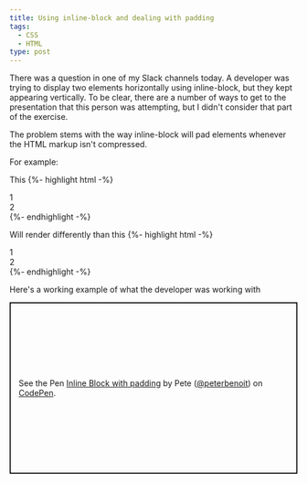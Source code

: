 ```yaml
---
title: Using inline-block and dealing with padding
tags:
  - CSS
  - HTML
type: post
---
```


There was a question in one of my Slack channels today. A developer was trying to display two elements horizontally using inline-block, but they kept appearing vertically. To be clear, there are a number of ways to get to the presentation that this person was attempting, but I didn't consider that part of the exercise.

The problem stems with the way inline-block will pad elements whenever the HTML markup isn't compressed.

For example:

This <i class="fa fa-arrow-down" aria-hidden="true"></i>
{%- highlight html -%}
<div>
    <div>1</div>
    <div>2</div>
</div>
{%- endhighlight -%}

Will render differently than this <i class="fa fa-arrow-down" aria-hidden="true"></i>
{%- highlight html -%}
<div><div>1</div><div>2</div></div>
{%- endhighlight -%}

Here's a working example of what the developer was working with

<p class="codepen" data-height="300" data-theme-id="22720" data-default-tab="html,result" data-user="peterbenoit" data-slug-hash="povZoZz" style="height: 300px; box-sizing: border-box; display: flex; align-items: center; justify-content: center; border: 2px solid; margin: 1em 0; padding: 1em;" data-pen-title="Inline Block with padding">
  <span>See the Pen <a href="https://codepen.io/peterbenoit/pen/povZoZz">
  Inline Block with padding</a> by Pete (<a href="https://codepen.io/peterbenoit">@peterbenoit</a>)
  on <a href="https://codepen.io">CodePen</a>.</span>
</p>
<script async src="https://static.codepen.io/assets/embed/ei.js"></script>